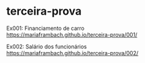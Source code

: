 # terceira-prova
 Ex001: Financiamento de carro <br>
 https://mariaframbach.github.io/terceira-prova/001/

 Ex002: Salário dos funcionários <br>
 https://mariaframbach.github.io/terceira-prova/002/
